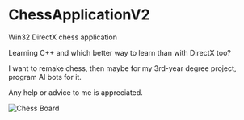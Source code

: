 # ChessApplicationV2
Win32 DirectX chess application

Learning C++ and which better way to learn than with DirectX too?

I want to remake chess, then maybe for my 3rd-year degree project, program AI bots for it.

Any help or advice to me is appreciated. 


![Chess Board](https://i.imgur.com/lLFWArO.png)
